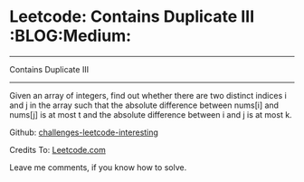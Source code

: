 # Leetcode: Contains Duplicate III     :BLOG:Medium:


---

Contains Duplicate III  

---

Given an array of integers, find out whether there are two distinct indices i and j in the array such that the absolute difference between nums[i] and nums[j] is at most t and the absolute difference between i and j is at most k.  

Github: [challenges-leetcode-interesting](https://github.com/DennyZhang/challenges-leetcode-interesting/tree/master/contains-duplicate-iii)  

Credits To: [Leetcode.com](https://leetcode.com/problems/contains-duplicate-iii/description/)  

Leave me comments, if you know how to solve.